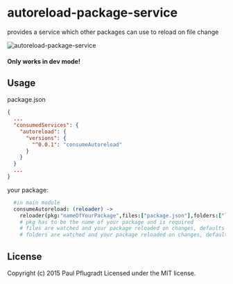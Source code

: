# autoreload-package-service

provides a service which other packages can use to reload on file change

![autoreload-package-service](https://cloud.githubusercontent.com/assets/1881921/8182233/b969fc1c-142d-11e5-9845-91a13374ba0c.png)

#### Only works in dev mode!

## Usage

package.json
```json
{
  ...
  "consumedServices": {
    "autoreload": {
      "versions": {
        "^0.0.1": "consumeAutoreload"
      }
    }
  }
  ...
}
```

your package:
```coffee
  #in main module
  consumeAutoreload: (reloader) ->
    reloader(pkg:"nameOfYourPackage",files:["package.json"],folders:["lib/"])
    # pkg has to be the name of your package and is required
    # files are watched and your package reloaded on changes, defaults to ["package.json"]
    # folders are watched and your package reloaded on changes, defaults to ["lib/"]
```

## License
Copyright (c) 2015 Paul Pflugradt
Licensed under the MIT license.
